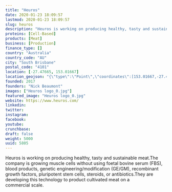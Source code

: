 ```yaml
---
title: "Heuros"
date: 2020-01-23 18:09:57
lastmod: 2020-01-23 18:09:57
slug: heuros
description: "Heuros is working on producing healthy, tasty and sustainable meat.The company is growing muscle cells without using foetal bovine serum (FBS), blood products, genetic engineering/modification (GE/GM), recombinant growth factors, pluripotent stem cells, steroids, or antibiotics.They are developing this technology to product cultivated meat on a commercial&nbsp;scale."
proteins: [Cell-Based]
products: [Meat]
business: [Production]
finance_type: []
country: "Australia"
country_code: "AU"
city: "South Brisbane"
postal_code: "4101"
location: [-27.47665, 153.01667]
location_geojson: "{\"type\":\"Point\",\"coordinates\":[153.01667,-27.47665]}"
founded: 2017
founders: "Nick Beaumont"
images: ["Heuros logo_0.jpg"]
featured_image: "Heuros logo_0.jpg"
website: https://www.heuros.com/
linkedin: 
twitter: 
instagram: 
facebook: 
youtube: 
crunchbase: 
draft: false
weight: 5000
uuid: 5805
---
```

Heuros is working on producing healthy, tasty and sustainable meat.The company is growing muscle cells without using foetal bovine serum (FBS), blood products, genetic engineering/modification (GE/GM), recombinant growth factors, pluripotent stem cells, steroids, or antibiotics.They are developing this technology to product cultivated meat on a commercial&nbsp;scale.
